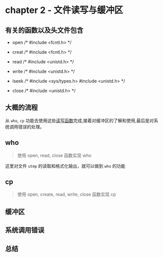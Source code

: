 # chapter 2 - 文件读写与缓冲区

## <span id="function">有关的函数以及头文件包含</span>

 - open    /* #include <fcntl.h> */

 - creat   /* #include <fcntl.h> */

 - read    /* #include <unistd.h> */

 - write   /* #include <unistd.h> */

 - lseek   /* #include <sys/types.h> 
              #include <unistd.h> */

 - close   /* #include <unistd.h> */

## 大概的流程

   从 `who`, `cp` 功能去使用这些[读写函数](#function)完成,接着对缓冲区的了解和使用,最后是对系统调用错误的处理。

## who
   
   > 使用 open, read, close 函数实现 who
    
   这里对文件 `utmp` 的读取和格式化输出，就可以做到 `who` 的功能

## cp
   
   > 使用 open, create, read, write, close 函数实现 cp 
  

## 缓冲区


## 系统调用错误

## 总结

